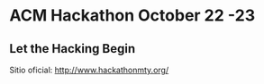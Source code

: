 # ACM Hackathon October 22 -23

## Let the Hacking Begin

Sitio oficial: http://www.hackathonmty.org/
